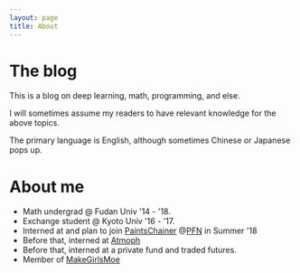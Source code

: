 ```yaml
---
layout: page
title: About
---
```


# The blog

This is a blog on deep learning, math, programming, and else.

I will sometimes assume my readers to have relevant knowledge for the above topics.

The primary language is English, although sometimes Chinese or Japanese pops up.

# About me

- Math undergrad @ Fudan Univ '14 \- '18. 
- Exchange student @ Kyoto Univ '16 \- '17. 
- Interned at and plan to join [PaintsChainer](http://paintschainer.preferred.tech/index_en.html) @[PFN](https://www.preferred-networks.jp/) in Summer '18
- Before that, interned at [Atmoph](https://atmoph.com/en)
- Before that, interned at a private fund and traded futures.
- Member of [MakeGirlsMoe](http://make.girls.moe/)

